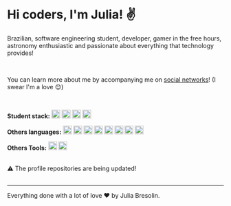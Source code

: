 # Hi coders, I'm Julia! ✌ <br>

<p>
Brazilian, software engineering student, developer, gamer in the free hours, astronomy enthusiastic and passionate about everything that technology provides!
</p>
<br>
<p>
 You can learn more about me by accompanying me on <a target="_blank" href="https://linktr.ee/juliabresolin">social networks</a>! (I swear I'm a love 😊)
</p>
<br>

<p>
  <b>Student stack: </b>
  <img height="20" src="https://img.shields.io/badge/-javascript-F7DF1E?style=flat&logo=javascript&logoColor=white">
  <img height="20" src="https://img.shields.io/badge/-typescript-007ACC?style=flat&logo=typescript&logoColor=white">
  <img height="20" src="https://img.shields.io/badge/-node.js-339933?style=flat&logo=node.js&logoColor=white">
  <img height="20" src="https://img.shields.io/badge/-react-61DAFB?style=flat&logo=react&logoColor=white">
</p>
<p>
 <b>Others languages:</b>
 <img height="20" src="https://img.shields.io/badge/-html-E34F26?style=flat&logo=html5&logoColor=white">
 <img height="20" src="https://img.shields.io/badge/-css-1572B6?style=flat&logo=css3&logoColor=white">
 <img height="20" src="https://img.shields.io/badge/-sass-CC6699?style=flat&logo=sass&logoColor=white">
 <img height="20" src="https://img.shields.io/badge/-flutter-02569B?style=flat&logo=flutter&logoColor=white">
 <img height="20" src="https://img.shields.io/badge/-postgresql-336791?style=flat&logo=postgresql&logoColor=white">
 <img height="20" src="https://img.shields.io/badge/-mongodb-47A248?style=flat&logo=mongodb&logoColor=white">
 <img height="20" src="https://img.shields.io/badge/-docker-2496ED?style=flat&logo=docker&logoColor=white">
 <img height="20" src="https://img.shields.io/badge/-angular-DD0031?style=flat&logo=angular&logoColor=white">
</p>
<p>
 <b>Others Tools:</b>
 <img height="20" src="https://img.shields.io/badge/-adobe-DA1F26?style=flat&logo=adobe-creative-cloud&logoColor=white">
 <img height="20" src="https://img.shields.io/badge/-figma-F24E1E?style=flat&logo=figma&logoColor=white">
</p>

<br>
⚠ The profile repositories are being updated!
<br>
<br>

---

Everything done with a lot of love ❤ by Julia Bresolin.
